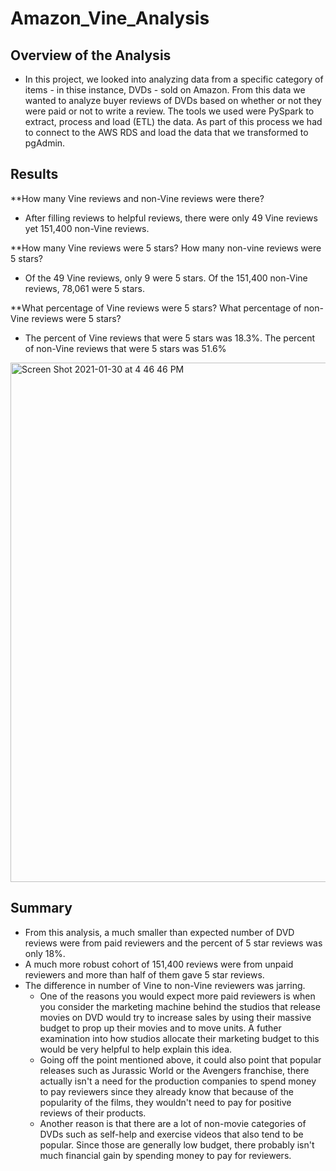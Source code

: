 # Amazon_Vine_Analysis

## Overview of the Analysis

- In this project, we looked into analyzing data from a specific category of items - in thise instance, DVDs - sold on Amazon. From this data we wanted to analyze buyer reviews of DVDs based on whether or not they were paid or not to write a review. The tools we used were PySpark to extract, process and load (ETL) the data. As part of this process we had to connect to the AWS RDS and load the data that we transformed to pgAdmin.

## Results

**How many Vine reviews and non-Vine reviews were there?

- After filling reviews to helpful reviews, there were only 49 Vine reviews yet 151,400 non-Vine reviews.

**How many Vine reviews were 5 stars? How many non-vine reviews were 5 stars?

- Of the 49 Vine reviews, only 9 were 5 stars. Of the 151,400 non-Vine reviews, 78,061 were 5 stars. 

**What percentage of Vine reviews were 5 stars? What percentage of non-Vine reviews were 5 stars?

- The percent of Vine reviews that were 5 stars was 18.3%. The percent of non-Vine reviews that were 5 stars was 51.6%

<img width="831" alt="Screen Shot 2021-01-30 at 4 46 46 PM" src="https://user-images.githubusercontent.com/68168883/106368867-08edc880-631b-11eb-82ec-eb7f811aaab5.png">

## Summary

- From this analysis, a much smaller than expected number of DVD reviews were from paid reviewers and the percent of 5 star reviews was only 18%.
- A much more robust cohort of 151,400 reviews were from unpaid reviewers and more than half of them gave 5 star reviews.
- The difference in number of Vine to non-Vine reviewers was jarring. 
    - One of the reasons you would expect more paid reviewers is when you consider the marketing machine behind the studios that release movies on DVD would try to increase sales by using their massive budget to prop up their movies and to move units. A futher examination into how studios allocate their marketing budget to this would be very helpful to help explain this idea. 
    - Going off the point mentioned above, it could also point that popular releases such as Jurassic World or the Avengers franchise, there actually isn't a need for the production companies to spend money to pay reviewers since they already know that because of the popularity of the films, they wouldn't need to pay for positive reviews of their products. 
    - Another reason is that there are a lot of non-movie categories of DVDs such as self-help and exercise videos that also tend to be popular. Since those are generally low budget, there probably isn't much financial gain by spending money to pay for reviewers. 
  
